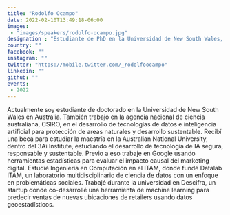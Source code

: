 ```yaml
---
title: "Rodolfo Ocampo"
date: 2022-02-10T13:49:18-06:00
images:
 - "images/speakers/rodolfo-ocampo.jpg"
designation : "Estudiante de PhD en la Universidad de New South Wales, Sydney. Asistente de Investigación en CSIRO."
country: ""
facebook: ""
instagram: ""
twitter: "https://mobile.twitter.com/_rodolfoocampo"
linkedin: ""
github: ""
events:
 - 2022
---
```


Actualmente soy estudiante de doctorado en la Universidad de New South Wales en Australia. También trabajo en la agencia nacional de ciencia australiana, CSIRO, en el desarrollo de tecnologías de datos e inteligencia artificial para protección de areas naturales y desarrollo sustentable. Recibí una beca para estudiar la maestría en la Australian National University, dentro del 3Ai Institute, estudiando el desarrollo de tecnología de IA segura, responsable y sustentable. Previo a eso trabaje en Google usando herramientas estadísticas para evaluar el impacto causal del marketing digital. Estudié Ingeniería en Computación en el ITAM, donde fundé Datalab ITAM, un laboratorio multidisciplinario de ciencia de datos con un enfoque en problemáticas sociales. Trabajé durante la universidad en Descifra, un startup donde co-desarrollé una herramienta de machine learning para predecir ventas de nuevas ubicaciones de retailers usando datos geoestadísticos.
